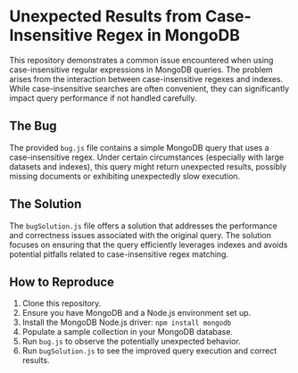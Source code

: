 # Unexpected Results from Case-Insensitive Regex in MongoDB

This repository demonstrates a common issue encountered when using case-insensitive regular expressions in MongoDB queries.  The problem arises from the interaction between case-insensitive regexes and indexes.  While case-insensitive searches are often convenient, they can significantly impact query performance if not handled carefully.

## The Bug
The provided `bug.js` file contains a simple MongoDB query that uses a case-insensitive regex.  Under certain circumstances (especially with large datasets and indexes), this query might return unexpected results, possibly missing documents or exhibiting unexpectedly slow execution.

## The Solution
The `bugSolution.js` file offers a solution that addresses the performance and correctness issues associated with the original query.  The solution focuses on ensuring that the query efficiently leverages indexes and avoids potential pitfalls related to case-insensitive regex matching.

## How to Reproduce
1. Clone this repository.
2. Ensure you have MongoDB and a Node.js environment set up.
3. Install the MongoDB Node.js driver: `npm install mongodb`
4. Populate a sample collection in your MongoDB database.
5. Run `bug.js` to observe the potentially unexpected behavior.
6. Run `bugSolution.js` to see the improved query execution and correct results.
